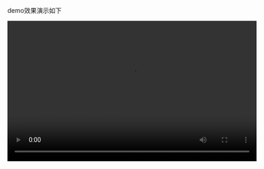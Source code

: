 demo效果演示如下

<video width="560" height="315" controls>
  <source src="https://github.com/zhongyang180/zhongyang180.github.io/blob/main/asset/demo.mp4" type="video/mp4">
  lawagent演示效果
</video>
